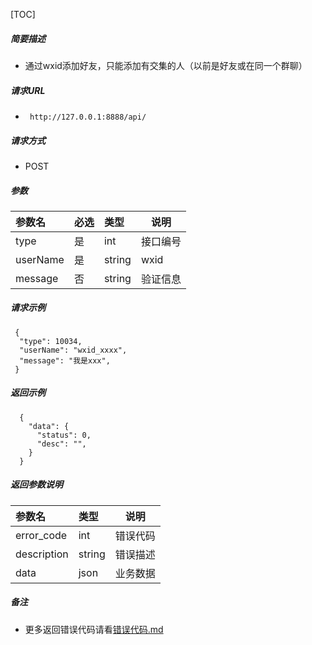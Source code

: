 

[TOC]
    
##### 简要描述

- 通过wxid添加好友，只能添加有交集的人（以前是好友或在同一个群聊）

##### 请求URL
- ` http://127.0.0.1:8888/api/`
  
##### 请求方式
- POST 

##### 参数

| 参数名      | 必选 | 类型     | 说明   |   
|:---------|:---|:-------|------|   
| type     | 是  | int    | 接口编号 |   
| userName | 是  | string | wxid |   
| message  | 否  | string | 验证信息 |   

##### 请求示例

```
 {
  "type": 10034,
  "userName": "wxid_xxxx",
  "message": "我是xxx",
 } 
```

##### 返回示例 

``` 
  {
    "data": {
      "status": 0,
      "desc": "",
    }
  }
```

##### 返回参数说明 

| 参数名         | 类型     | 说明   |   
|:------------|:-------|------|   
| error_code  | int    | 错误代码 |   
| description | string | 错误描述 |   
| data        | json   | 业务数据 |   

##### 备注 

- 更多返回错误代码请看[错误代码.md](../错误代码.md)






